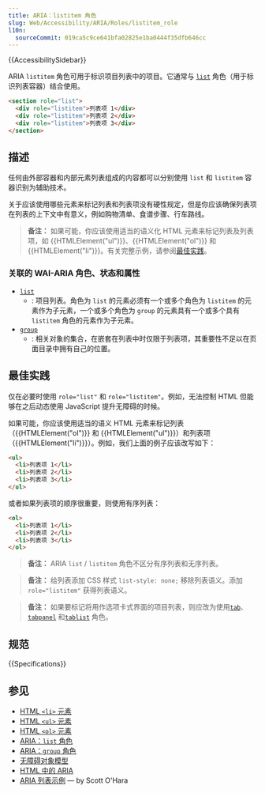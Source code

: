 ```yaml
---
title: ARIA：listitem 角色
slug: Web/Accessibility/ARIA/Roles/listitem_role
l10n:
  sourceCommit: 019ca5c9ce641bfa02825e1ba0444f35dfb646cc
---
```


{{AccessibilitySidebar}}

ARIA `listitem` 角色可用于标识项目列表中的项目。它通常与 [`list`](/zh-CN/docs/Web/Accessibility/ARIA/Roles/list_role) 角色（用于标识列表容器）结合使用。

```html
<section role="list">
  <div role="listitem">列表项 1</div>
  <div role="listitem">列表项 2</div>
  <div role="listitem">列表项 3</div>
</section>
```

## 描述

任何由外部容器和内部元素列表组成的内容都可以分别使用 `list` 和 `listitem` 容器识别为辅助技术。

关于应该使用哪些元素来标记列表和列表项没有硬性规定，但是你应该确保列表项在列表的上下文中有意义，例如购物清单、食谱步骤、行车路线。

> **备注：** 如果可能，你应该使用适当的语义化 HTML 元素来标记列表及列表项，如 {{HTMLElement("ul")}}、{{HTMLElement("ol")}} 和 {{HTMLElement("li")}}。有关完整示例，请参阅[最佳实践](#最佳实践)。

### 关联的 WAI-ARIA 角色、状态和属性

- [`list`](/zh-CN/docs/Web/Accessibility/ARIA/Roles/List_role)
  - : 项目列表。角色为 `list` 的元素必须有一个或多个角色为 `listitem` 的元素作为子元素，一个或多个角色为 `group` 的元素具有一个或多个具有 `listitem` 角色的元素作为子元素。
- [`group`](/zh-CN/docs/Web/Accessibility/ARIA/Roles/group_role)
  - : 相关对象的集合，在嵌套在列表中时仅限于列表项，其重要性不足以在页面目录中拥有自己的位置。

## 最佳实践

仅在必要时使用 `role="list"` 和 `role="listitem"`。例如，无法控制 HTML 但能够在之后动态使用 JavaScript 提升无障碍的时候。

如果可能，你应该使用适当的语义 HTML 元素来标记列表（{{HTMLElement("ol")}} 和 {{HTMLElement("ul")}}）和列表项（{{HTMLElement("li")}}）。例如，我们上面的例子应该改写如下：

```html
<ul>
  <li>列表项 1</li>
  <li>列表项 2</li>
  <li>列表项 3</li>
</ul>
```

或者如果列表项的顺序很重要，则使用有序列表：

```html
<ol>
  <li>列表项 1</li>
  <li>列表项 2</li>
  <li>列表项 3</li>
</ol>
```

> **备注：** ARIA `list` / `listitem` 角色不区分有序列表和无序列表。

> **备注：** 给列表添加 CSS 样式 `list-style: none;` 移除列表语义。添加 `role="listitem"` 获得列表语义。

> **备注：** 如果要标记将用作选项卡式界面的项目列表，则应改为使用[`tab`](/zh-CN/docs/Web/Accessibility/ARIA/Roles/tab_role)、[`tabpanel`](/zh-CN/docs/Web/Accessibility/ARIA/Roles/tabpanel_role) 和[`tablist`](/zh-CN/docs/Web/Accessibility/ARIA/Roles/tablist_role) 角色。

## 规范

{{Specifications}}

## 参见

- [HTML `<li>` 元素](/zh-CN/docs/Web/HTML/Element/li)
- [HTML `<ul>` 元素](/zh-CN/docs/Web/HTML/Element/ul)
- [HTML `<ol>` 元素](/zh-CN/docs/Web/HTML/Element/ol)
- [ARIA：`list` 角色](/zh-CN/docs/Web/Accessibility/ARIA/Roles/list_role)
- [ARIA：`group` 角色](/zh-CN/docs/Web/Accessibility/ARIA/Roles/group_role)
- [无障碍对象模型](https://wicg.github.io/aom/spec/)
- [HTML 中的 ARIA](https://w3c.github.io/html-aria/)
- [ARIA 列表示例](https://www.scottohara.me/blog/2018/05/26/aria-lists.html) — by Scott O'Hara
